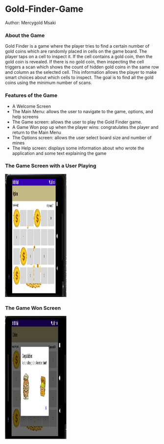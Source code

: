 # Gold-Finder-Game
 Author: Mercygold Msaki
### About the Game
Gold Finder is a game where the player tries to find a certain number of gold coins which are randomly placed in cells on the game board. The player taps on a cell to inspect it. If the cell contains a gold coin, then the gold coin is revealed. If there is no gold coin, then inspecting the cell triggers a scan which shows the count of hidden gold coins in the same row and column as the selected cell. This information allows the player to make smart choices about which cells to inspect. The goal is to find all the gold coins using the minimum number of scans. 

### Features of the Game
- A Welcome Screen
- The Main Menu: allows the user to navigate to the game, options, and help screens
- The Game screen: allows the user to play the Gold Finder game.
- A Game Won pop up when the player wins: congratulates the player and return to the Main Menu
- The Options screen: allows the user select board size and number of mines
- The Help screen: displays some information about who wrote the application and some text explaining the game

### The Game Screen with a User Playing
<img src = "https://github.com/Mercygoldm/Gold-Finder-Game/blob/main/docs/playing.jpg?raw=true" width="200" height = "400" />

### The Game Won Screen
<img src = "https://github.com/Mercygoldm/Gold-Finder-Game/blob/main/docs/won.jpg" width="200" height = "400" />
